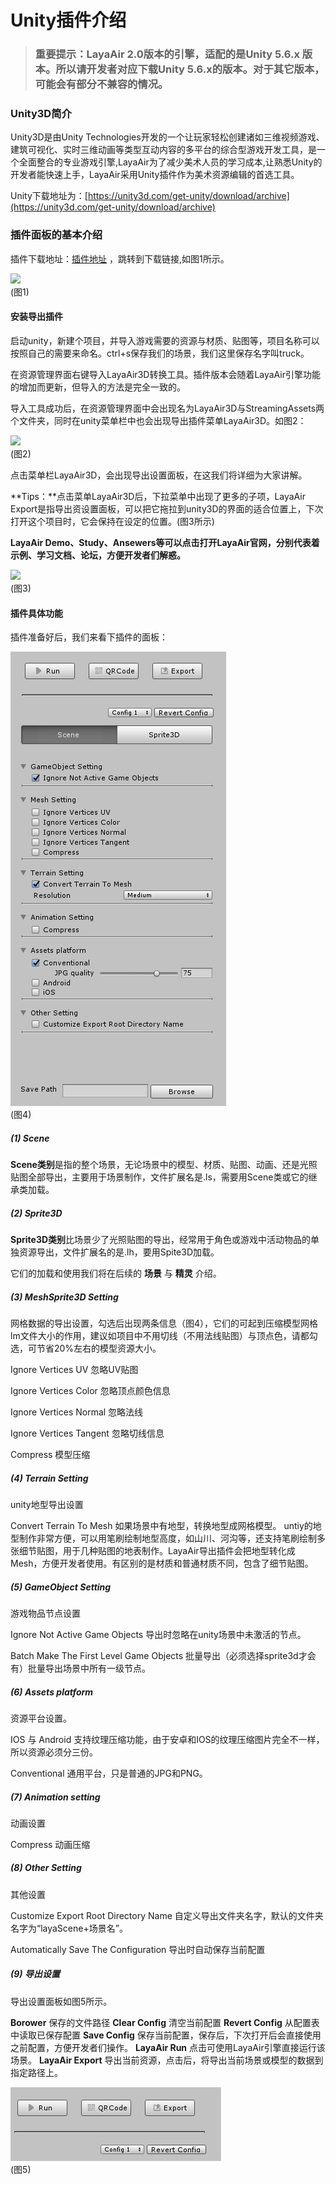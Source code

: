 # Unity插件介绍

> ### 重要提示：LayaAir 2.0版本的引擎，适配的是Unity 5.6.x 版本。所以请开发者对应下载Unity 5.6.x的版本。对于其它版本，可能会有部分不兼容的情况。

### Unity3D简介

Unity3D是由Unity Technologies开发的一个让玩家轻松创建诸如三维视频游戏、建筑可视化、实时三维动画等类型互动内容的多平台的综合型游戏开发工具，是一个全面整合的专业游戏引擎,LayaAir为了减少美术人员的学习成本,让熟悉Unity的开发者能快速上手，LayaAir采用Unity插件作为美术资源编辑的首选工具。

Unity下载地址为：[https://unity3d.com/get-unity/download/archive](https://unity3d.com/get-unity/download/archive)

### 插件面板的基本介绍

插件下载地址：[插件地址](https://ldc2.layabox.com/layadownload/?type=layaairide-LayaAir%20IDE%202.0.0) ，跳转到下载链接,如图1所示。

![](img/1.png)<br>(图1)

#### 	安装导出插件

​	启动unity，新建个项目，并导入游戏需要的资源与材质、贴图等，项目名称可以按照自己的需要来命名。ctrl+s保存我们的场景，我们这里保存名字叫truck。

​	在资源管理界面右键导入LayaAir3D转换工具。插件版本会随着LayaAir引擎功能的增加而更新，但导入的方法是完全一致的。

​	导入工具成功后，在资源管理界面中会出现名为LayaAir3D与StreamingAssets两个文件夹，同时在unity菜单栏中也会出现导出插件菜单LayaAir3D。如图2：

![](img/2.gif)<br>(图2)

点击菜单栏LayaAir3D，会出现导出设置面板，在这我们将详细为大家讲解。

**Tips：**点击菜单LayaAir3D后，下拉菜单中出现了更多的子项，LayaAir Export是指导出资设置面板，可以把它拖拉到unity3D的界面的适合位置上，下次打开这个项目时，它会保持在设定的位置。(图3所示)

**LayaAir Demo、Study、Ansewers等可以点击打开LayaAir官网，分别代表着示例、学习文档、论坛，方便开发者们解惑。**	

![](img/3.gif)<br>(图3)

#### 插件具体功能

插件准备好后，我们来看下插件的面板：

![](img/4.png)<br>(图4)

##### (1) Scene

​	**Scene类别**是指的整个场景，无论场景中的模型、材质、贴图、动画、还是光照贴图全部导出，主要用于场景制作，文件扩展名是.ls，需要用Scene类或它的继承类加载。

##### (2) Sprite3D

​	**Sprite3D类别**比场景少了光照贴图的导出，经常用于角色或游戏中活动物品的单独资源导出，文件扩展名的是.lh，要用Spite3D加载。

它们的加载和使用我们将在后续的 **场景** 与 **精灵** 介绍。

##### (3) MeshSprite3D Setting

网格数据的导出设置，勾选后出现两条信息（图4），它们的可起到压缩模型网格lm文件大小的作用，建议如项目中不用切线（不用法线贴图）与顶点色，请都勾选，可节省20%左右的模型资源大小。

Ignore Vertices UV                 忽略UV贴图

Ignore Vertices Color             忽略顶点颜色信息

Ignore Vertices Normal         忽略法线

Ignore Vertices Tangent        忽略切线信息

Compress                                模型压缩

##### (4) Terrain Setting

unity地型导出设置

Convert Terrain To Mesh 
如果场景中有地型，转换地型成网格模型。
untiy的地型制作非常方便，可以用笔刷绘制地型高度，如山川、河沟等，还支持笔刷绘制多张细节贴图，用于几种贴图的地表制作。LayaAir导出插件会把地型转化成Mesh，方便开发者使用。有区别的是材质和普通材质不同，包含了细节贴图。

##### (5) GameObject Setting

游戏物品节点设置

Ignore Not Active Game Objects 
导出时忽略在unity场景中未激活的节点。

Batch Make The First Level Game Objects 
批量导出（必须选择sprite3d才会有）批量导出场景中所有一级节点。

##### (6) Assets platform

资源平台设置。

IOS 与  Android	支持纹理压缩功能，由于安卓和IOS的纹理压缩图片完全不一样，所以资源必须分三份。

Conventional    通用平台，只是普通的JPG和PNG。

##### (7) Animation setting

动画设置

Compress    动画压缩

##### (8) Other Setting

其他设置

Customize Export Root Directory Name 
自定义导出文件夹名字，默认的文件夹名字为“layaScene+场景名”。

Automatically Save The Configuration 
导出时自动保存当前配置

##### (9) 导出设置

导出设置面板如图5所示。

**Borower**             保存的文件路径
**Clear Config**      清空当前配置
**Revert  Config**   从配置表中读取已保存配置
**Save  Config**     保存当前配置，保存后，下次打开后会直接使用之前配置，方便开发者们操作。
**LayaAir Run**       点击可使用LayaAir引擎直接运行该场景。
**LayaAir Export**  导出当前资源，点击后，将导出当前场景或模型的数据到指定路径上。

![](img/5.png)<br>(图5)
